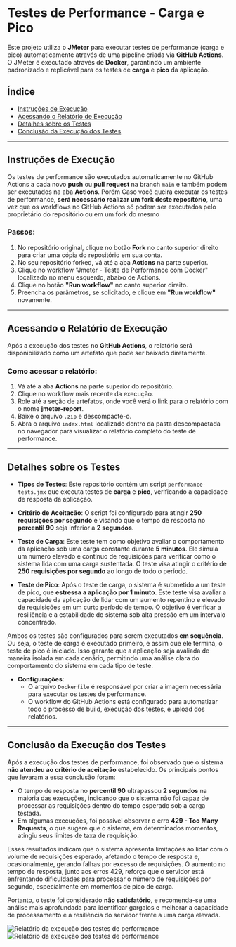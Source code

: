 # Testes de Performance - Carga e Pico

Este projeto utiliza o **JMeter** para executar testes de performance (carga e pico) automaticamente através de uma pipeline criada via **GitHub Actions**. O JMeter é executado através de **Docker**, garantindo um ambiente padronizado e replicável para os testes de **carga** e **pico** da aplicação.

## Índice

-   [Instruções de Execução](#instruções-de-execução)
-   [Acessando o Relatório de Execução](#acessando-o-relatório-de-execução)
-   [Detalhes sobre os Testes](#detalhes-sobre-os-testes)
-   [Conclusão da Execução dos Testes](#conclusão-da-execução-dos-testes)

---

## Instruções de Execução

Os testes de performance são executados automaticamente no GitHub Actions a cada novo **push** ou **pull request** na branch `main` e também podem ser executados na aba **Actions**. Porém Caso você queira executar os testes de performance, **será necessário realizar um fork deste repositório**, uma vez que os workflows no GitHub Actions só podem ser executados pelo proprietário do repositório ou em um fork do mesmo

### Passos:

1. No repositório original, clique no botão **Fork** no canto superior direito para criar uma cópia do repositório em sua conta.
2. No seu repositório forked, vá até a aba **Actions** na parte superior.
3. Clique no workflow "Jmeter - Teste de Performance com Docker" localizado no menu esquerdo, abaixo de Actions.
4. Clique no botão **"Run workflow"** no canto superior direito.
5. Preencha os parâmetros, se solicitado, e clique em **"Run workflow"** novamente.

---

## Acessando o Relatório de Execução

Após a execução dos testes no **GitHub Actions**, o relatório será disponibilizado como um artefato que pode ser baixado diretamente.

### Como acessar o relatório:

1. Vá até a aba **Actions** na parte superior do repositório.
2. Clique no workflow mais recente da execução.
3. Role até a seção de artefatos, onde você verá o link para o relatório com o nome **jmeter-report**.
4. Baixe o arquivo `.zip` e descompacte-o.
5. Abra o arquivo `index.html` localizado dentro da pasta descompactada no navegador para visualizar o relatório completo do teste de performance.

---

## Detalhes sobre os Testes

-   **Tipos de Testes**: Este repositório contém um script `performance-tests.jmx` que executa testes de **carga** e **pico**, verificando a capacidade de resposta da aplicação.

-   **Critério de Aceitação**: O script foi configurado para atingir **250 requisições por segundo** e visando que o tempo de resposta no **percentil 90** seja inferior a **2 segundos**.

-   **Teste de Carga**: Este teste tem como objetivo avaliar o comportamento da aplicação sob uma carga constante durante **5 minutos**. Ele simula um número elevado e contínuo de requisições para verificar como o sistema lida com uma carga sustentada. O teste visa atingir o critério de **250 requisições por segundo** ao longo de todo o período.

-   **Teste de Pico**: Após o teste de carga, o sistema é submetido a um teste de pico, que **estressa a aplicação por 1 minuto**. Este teste visa avaliar a capacidade da aplicação de lidar com um aumento repentino e elevado de requisições em um curto período de tempo. O objetivo é verificar a resiliência e a estabilidade do sistema sob alta pressão em um intervalo concentrado.

Ambos os testes são configurados para serem executados **em sequência**. Ou seja, o teste de carga é executado primeiro, e assim que ele termina, o teste de pico é iniciado. Isso garante que a aplicação seja avaliada de maneira isolada em cada cenário, permitindo uma análise clara do comportamento do sistema em cada tipo de teste.

-   **Configurações**:
    -   O arquivo `Dockerfile` é responsável por criar a imagem necessária para executar os testes de performance.
    -   O workflow do GitHub Actions está configurado para automatizar todo o processo de build, execução dos testes, e upload dos relatórios.

---

## Conclusão da Execução dos Testes

Após a execução dos testes de performance, foi observado que o sistema **não atendeu ao critério de aceitação** estabelecido. Os principais pontos que levaram a essa conclusão foram:

-   O tempo de resposta no **percentil 90** ultrapassou **2 segundos** na maioria das execuções, indicando que o sistema não foi capaz de processar as requisições dentro do tempo esperado sob a carga testada.
-   Em algumas execuções, foi possível observar o erro **429 - Too Many Requests**, o que sugere que o sistema, em determinados momentos, atingiu seus limites de taxa de requisição.

Esses resultados indicam que o sistema apresenta limitações ao lidar com o volume de requisições esperado, afetando o tempo de resposta e, ocasionalmente, gerando falhas por excesso de requisições. O aumento no tempo de resposta, junto aos erros 429, reforça que o servidor está enfrentando dificuldades para processar o número de requisições por segundo, especialmente em momentos de pico de carga.

Portanto, o teste foi considerado **não satisfatório**, e recomenda-se uma análise mais aprofundada para identificar gargalos e melhorar a capacidade de processamento e a resiliência do servidor frente a uma carga elevada.

![Relatório da execução dos testes de performance](https://i.imgur.com/6xr1oLB.png)
![Relatório da execução dos testes de performance](https://i.imgur.com/gjiEQee.png)
